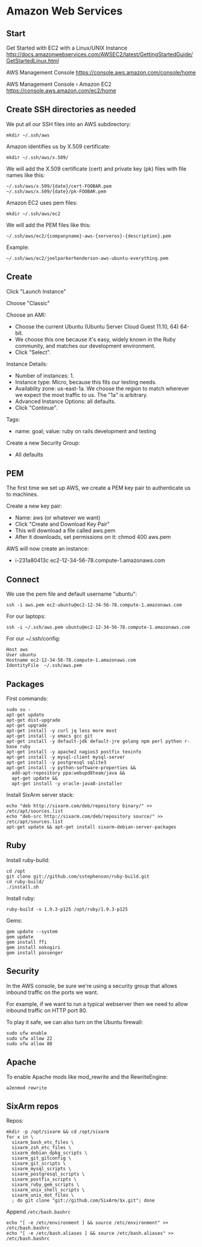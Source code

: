 # Amazon Web Services


## Start

Get Started with EC2 with a Linux/UNIX Instance
http://docs.amazonwebservices.com/AWSEC2/latest/GettingStartedGuide/GetStartedLinux.html

AWS Management Console
https://console.aws.amazon.com/console/home

AWS Management Console › Amazon EC2
https://console.aws.amazon.com/ec2/home


## Create SSH directories as needed

We put all our SSH files into an AWS subdirectory:

    mkdir ~/.ssh/aws

Amazon identifies us by X.509 certificate:

    mkdir ~/.ssh/aws/x.509/

We will add the X.509 certificate (cert) and private key (pk) files with file names like this:

    ~/.ssh/aws/x.509/{date}/cert-FOOBAR.pem
    ~/.ssh/aws/x.509/{date}/pk-FOOBAR.pem

Amazon EC2 uses pem files:

    mkdir ~/.ssh/aws/ec2

We will add the PEM files like this:

    ~/.ssh/aws/ec2/{companyname}-aws-{serveros}-{description}.pem

Example:

    ~/.ssh/aws/ec2/joelparkerhenderson-aws-ubuntu-everything.pem


## Create

Click "Launch Instance"

Choose "Classic"

Choose an AMI:

  * Choose the current Ubuntu (Ubuntu Server Cloud Guest 11.10, 64) 64-bit.
  * We choose this one because it's easy, widely known in the Ruby community, and matches our development environment.
  * Click "Select".

Instance Details:

  * Number of instances: 1.
  * Instance type: Micro, because this fits our testing needs.
  * Availablity zone: us-east-1a. We choose the region to match wherever we expect the most traffic to us. The "1a" is arbitrary.
  * Advanced Instance Options: all defaults.
  * Click "Continue".

Tags:

  * name: goal; value: ruby on rails development and testing

Create a new Security Group:

  * All defaults


## PEM

The first time we set up AWS, we create a PEM key pair to authenticate us to machines.

Create a new key pair:

  * Name: aws (or whatever we want)
  * Click "Create and Download Key Pair"
  * This will download a file called aws.pem
  * After it downloads, set permissions on it: chmod 400 aws.pem


AWS will now create an instance:

  * i-231a80413c ec2-12-34-56-78.compute-1.amazonaws.com


## Connect


We use the pem file and default username "ubuntu":

    ssh -i aws.pem ec2-ubuntu@ec2-12-34-56-78.compute-1.amazonaws.com

For our laptops:

    ssh -i ~/.ssh/aws.pem ubuntu@ec2-12-34-56-78.compute-1.amazonaws.com

For our ~/.ssh/config:

    Host aws
    User ubuntu
    Hostname ec2-12-34-56-78.compute-1.amazonaws.com
    IdentityFile  ~/.ssh/aws.pem


## Packages

First commands:

    sudo su -
    apt-get update
    apt-get dist-upgrade
    apt-get upgrade
    apt-get install -y curl jq less more most
    apt-get install -y emacs gcc git
    apt-get install -y default-jdk default-jre golang npm perl python r-base ruby
    apt-get install -y apache2 nagios3 postfix texinfo
    apt-get install -y mysql-client mysql-server
    apt-get install -y postgresql sqlite3
    apt-get install -y python-software-properties &&
      add-apt-repository ppa:webupd8team/java &&
      apt-get update &&
      apt-get install -y oracle-java8-installer

Install SixArm server stack:

    echo "deb http://sixarm.com/deb/repository binary/" >> /etc/apt/sources.list
    echo "deb-src http://sixarm.com/deb/repository source/" >> /etc/apt/sources.list
    apt-get update && apt-get install sixarm-debian-server-packages


## Ruby

Install ruby-build:

    cd /opt
    git clone git://github.com/sstephenson/ruby-build.git
    cd ruby-build/
    ./install.sh

Install ruby:

    ruby-build -v 1.9.3-p125 /opt/ruby/1.9.3-p125

Gems:

    gem update --system
    gem update
    gem install ffi
    gem install nokogiri
    gem install passenger


## Security

In the AWS console, be sure we're using a security group that allows inbound traffic on the ports we want.

For example, if we want to run a typical webserver then we need to allow inbound traffic on HTTP port 80.

To play it safe, we can also turn on the Ubuntu firewall:

    sudo ufw enable
    sudo ufw allow 22
    sudo ufw allow 80


## Apache

To enable Apache mods like mod_rewrite and the RewriteEngine:

    a2enmod rewrite

## SixArm repos

Repos:

    mkdir -p /opt/sixarm && cd /opt/sixarm
    for x in \
      sixarm_bash_etc_files \
      sixarm_zsh_etc_files \
      sixarm_debian_dpkg_scripts \
      sixarm_git_gitconfig \
      sixarm_git_scripts \
      sixarm_mysql_scripts \
      sixarm_postgresql_scripts \
      sixarm_postfix_scripts \
      sixarm_ruby_gem_scripts \
      sixarm_unix_shell_scripts \
      sixarm_unix_dot_files \
      ; do git clone "git://github.com/SixArm/$x.git"; done

Append <code>/etc/bash.bashrc</code>

    echo "[ -e /etc/environment ] && source /etc/environment" >> /etc/bash.bashrc
    echo "[ -e /etc/bash.aliases ] && source /etc/bash.aliases" >> /etc/bash.bashrc
